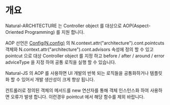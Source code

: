개요
===

Natural-ARCHITECTURE 는 Controller object 를 대상으로 AOP(Aspect-Oriented Programming) 를 지원 합니다.

AOP 선언은 [Config(N.config)](#cmVmcjAxMDIlMjRDb25maWckaHRtbCUyRm5hdHVyYWxqcyUyRnJlZnIlMkZyZWZyMDEwMi5odG1s) 의 N.context.attr("architecture").cont.pointcuts 객체와 N.context.attr("architecture").cont.advisors 속성에 정의 할 수 있고 pointcut 으로 대상 Controller object 를 지정 하고 before / after / around / error adviceType 을 지정 하여 공통 로직을 실행 할 수 있습니다.

<p class="alert">Natural-JS 의 AOP 를 사용하면 UI 개발의 반복 되는 로직들을 공통화하거나 템플릿화 할 수 있어서 개발 생산성이 크게 향상 됩니다.</p>
<p class="alert">컨트롤러로 정의된 객체의 메서드를 new 연산자를 통해 객체 인스턴스화 하여 사용하면 오류가 발생 합니다. 이런경우 pointcut 에서 해당 함수를 제외 바랍니다.	</p>